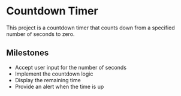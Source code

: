# Countdown Timer

This project is a countdown timer that counts down from a specified number of seconds to zero.

## Milestones
- Accept user input for the number of seconds
- Implement the countdown logic
- Display the remaining time
- Provide an alert when the time is up
